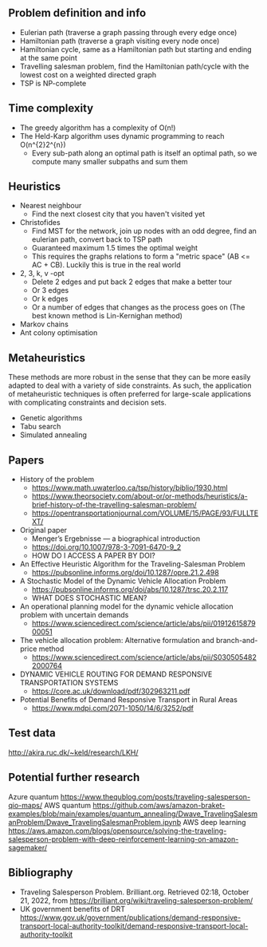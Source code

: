 ## Problem definition and info
- Eulerian path (traverse a graph passing through every edge once)
- Hamiltonian path (traverse a graph visiting every node once)
- Hamiltonian cycle, same as a Hamiltonian path but starting and ending at the same point
- Travelling salesman problem, find the Hamiltonian path/cycle with the lowest cost on a weighted directed graph
- TSP is NP-complete

## Time complexity
- The greedy algorithm has a complexity of O(n!)
- The Held-Karp algorithm uses dynamic programming to reach O(n^{2}2^{n})
  - Every sub-path along an optimal path is itself an optimal path, so we compute many smaller subpaths and sum them

## Heuristics
- Nearest neighbour
  - Find the next closest city that you haven't visited yet
- Christofides
  - Find MST for the network, join up nodes with an odd degree, find an eulerian path, convert back to TSP path
  - Guaranteed maximum 1.5 times the optimal weight
  - This requires the graphs relations to form a "metric space" (AB <= AC + CB). Luckily this is true in the real world
- 2, 3, k, v -opt
  - Delete 2 edges and put back 2 edges that make a better tour
  - Or 3 edges
  - Or k edges
  - Or a number of edges that changes as the process goes on (The best known method is Lin-Kernighan method)
- Markov chains
- Ant colony optimisation

## Metaheuristics
These methods are more robust in the sense that they can be more easily adapted to deal with a variety of side constraints. As such, the application of metaheuristic techniques is often preferred for large-scale applications with complicating constraints and decision sets.
- Genetic algorithms
- Tabu search
- Simulated annealing

## Papers
- History of the problem
  - https://www.math.uwaterloo.ca/tsp/history/biblio/1930.html
  - https://www.theorsociety.com/about-or/or-methods/heuristics/a-brief-history-of-the-travelling-salesman-problem/
  - https://opentransportationjournal.com/VOLUME/15/PAGE/93/FULLTEXT/
- Original paper
  - Menger’s Ergebnisse — a biographical introduction
  - https://doi.org/10.1007/978-3-7091-6470-9_2
  - HOW DO I ACCESS A PAPER BY DOI?
- An Effective Heuristic Algorithm for the Traveling-Salesman Problem
  - https://pubsonline.informs.org/doi/10.1287/opre.21.2.498
- A Stochastic Model of the Dynamic Vehicle Allocation Problem
  - https://pubsonline.informs.org/doi/abs/10.1287/trsc.20.2.117
  - WHAT DOES STOCHASTIC MEAN?
- An operational planning model for the dynamic vehicle allocation problem with uncertain demands
  - https://www.sciencedirect.com/science/article/abs/pii/0191261587900051
- The vehicle allocation problem: Alternative formulation and branch-and-price method
  - https://www.sciencedirect.com/science/article/abs/pii/S0305054822000764
- DYNAMIC VEHICLE ROUTING FOR DEMAND RESPONSIVE TRANSPORTATION SYSTEMS
  - https://core.ac.uk/download/pdf/302963211.pdf
- Potential Benefits of Demand Responsive Transport in Rural Areas
  - https://www.mdpi.com/2071-1050/14/6/3252/pdf

## Test data
http://akira.ruc.dk/~keld/research/LKH/

## Potential further research
Azure quantum https://www.thequblog.com/posts/traveling-salesperson-qio-maps/
AWS quantum https://github.com/aws/amazon-braket-examples/blob/main/examples/quantum_annealing/Dwave_TravelingSalesmanProblem/Dwave_TravelingSalesmanProblem.ipynb
AWS deep learning https://aws.amazon.com/blogs/opensource/solving-the-traveling-salesperson-problem-with-deep-reinforcement-learning-on-amazon-sagemaker/

## Bibliography
- Traveling Salesperson Problem. Brilliant.org. Retrieved 02:18, October 21, 2022, from https://brilliant.org/wiki/traveling-salesperson-problem/
- UK government benefits of DRT https://www.gov.uk/government/publications/demand-responsive-transport-local-authority-toolkit/demand-responsive-transport-local-authority-toolkit